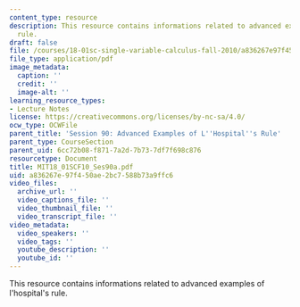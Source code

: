 ```yaml
---
content_type: resource
description: This resource contains informations related to advanced examples of l'hospital's
  rule.
draft: false
file: /courses/18-01sc-single-variable-calculus-fall-2010/a836267e97f450ae2bc7588b73a9ffc6_MIT18_01SCF10_Ses90a.pdf
file_type: application/pdf
image_metadata:
  caption: ''
  credit: ''
  image-alt: ''
learning_resource_types:
- Lecture Notes
license: https://creativecommons.org/licenses/by-nc-sa/4.0/
ocw_type: OCWFile
parent_title: 'Session 90: Advanced Examples of L''Hospital''s Rule'
parent_type: CourseSection
parent_uid: 6cc72b08-f871-7a2d-7b73-7df7f698c876
resourcetype: Document
title: MIT18_01SCF10_Ses90a.pdf
uid: a836267e-97f4-50ae-2bc7-588b73a9ffc6
video_files:
  archive_url: ''
  video_captions_file: ''
  video_thumbnail_file: ''
  video_transcript_file: ''
video_metadata:
  video_speakers: ''
  video_tags: ''
  youtube_description: ''
  youtube_id: ''
---
```

This resource contains informations related to advanced examples of l'hospital's rule.